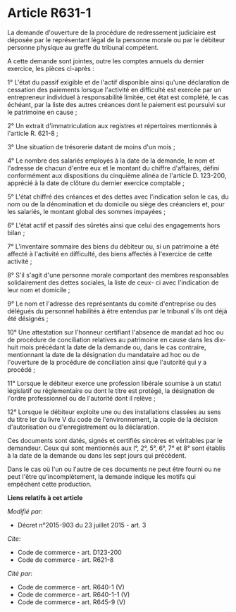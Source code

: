 # Article R631-1

La demande d'ouverture de la procédure de redressement judiciaire est déposée par le représentant légal de la personne morale
ou par le débiteur personne physique au greffe du tribunal compétent. 

A cette demande sont jointes, outre les comptes annuels du dernier exercice, les pièces ci-après : 

1° L'état du passif exigible et de l'actif disponible ainsi qu'une déclaration de cessation des paiements lorsque l'activité
en difficulté est exercée par un entrepreneur individuel à responsabilité limitée, cet état est complété, le cas échéant, par
la liste des autres créances dont le paiement est poursuivi sur le patrimoine en cause ; 

2° Un extrait d'immatriculation aux registres et répertoires mentionnés à l'article R. 621-8 ; 

3° Une situation de trésorerie datant de moins d'un mois ; 

4° Le nombre des salariés employés à la date de la demande, le nom et l'adresse de chacun d'entre eux et le montant du
chiffre d'affaires, défini conformément aux dispositions du cinquième alinéa de l'article D. 123-200, apprécié à la date de
clôture du dernier exercice comptable ; 

5° L'état chiffré des créances et des dettes avec l'indication selon le cas, du nom ou de la dénomination et du domicile ou
siège des créanciers et, pour les salariés, le montant global des sommes impayées ; 

6° L'état actif et passif des sûretés ainsi que celui des engagements hors bilan ; 

7° L'inventaire sommaire des biens du débiteur ou, si un patrimoine a été affecté à l'activité en difficulté, des biens
affectés à l'exercice de cette activité ; 

8° S'il s'agit d'une personne morale comportant des membres responsables solidairement des dettes sociales, la liste de ceux-
ci avec l'indication de leur nom et domicile ; 

9° Le nom et l'adresse des représentants du comité d'entreprise ou des délégués du personnel habilités à être entendus par le
tribunal s'ils ont déjà été désignés ; 

10° Une attestation sur l'honneur certifiant l'absence de mandat ad hoc ou de procédure de conciliation relatives au
patrimoine en cause dans les dix-huit mois précédant la date de la demande ou, dans le cas contraire, mentionnant la date de
la désignation du mandataire ad hoc ou de l'ouverture de la procédure de conciliation ainsi que l'autorité qui y a procédé ; 

11° Lorsque le débiteur exerce une profession libérale soumise à un statut législatif ou réglementaire ou dont le titre est
protégé, la désignation de l'ordre professionnel ou de l'autorité dont il relève ; 

12° Lorsque le débiteur exploite une ou des installations classées au sens du titre Ier du livre V du code de
l'environnement, la copie de la décision d'autorisation ou d'enregistrement ou la déclaration. 

Ces documents sont datés, signés et certifiés sincères et véritables par le demandeur. Ceux qui sont mentionnés aux l°, 2°,
5°, 6°, 7° et 8° sont établis à la date de la demande ou dans les sept jours qui précèdent. 

Dans le cas où l'un ou l'autre de ces documents ne peut être fourni ou ne peut l'être qu'incomplètement, la demande indique
les motifs qui empêchent cette production.

**Liens relatifs à cet article**

_Modifié par_:

  - Décret n°2015-903 du 23 juillet 2015 - art. 3

_Cite_:

  - Code de commerce - art. D123-200
  - Code de commerce - art. R621-8

_Cité par_:

  - Code de commerce - art. R640-1 (V)
  - Code de commerce - art. R640-1-1 (V)
  - Code de commerce - art. R645-9 (V)
